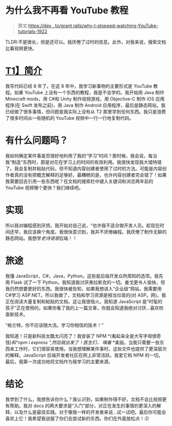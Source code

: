 # 为什么我不再看 YouTube 教程

> 原文:[https://dev . to/grant ralls/why-I-stopped-watching-YouTube-tutorials-1922](https://dev.to/grantralls/why-i-stopped-watching-youtube-tutorials-1922)

TLDR:不是很长，但是还可以。我厌倦了过时的信息。此外，对我来说，搜索文档比看视频更快。

# [T1】简介](#intro)

我写代码已经 8 年了。在这 8 年中，我学习新事物的主要形式是 YouTube 教程。如果 YouTube 上没有一个东西的教程，我是不会学的。我开始用 Java 制作 Minecraft mods，用 C#和 Unity 制作视频游戏，用 Objective-C 制作 iOS 应用程序(在 Swift 发布之前)，用 Java 制作 Android 应用程序，最后是静态网站。我已经做了很多事情，但问题是我实际上没有从 T2 那里学到任何东西。我只是浪费了很多时间从一些随机的 YouTube 视频中一行一行地复制代码。

# [](#whats-the-problem)有什么问题吗？

我如何确定某件事是否很好地利用了我的“学习”时间？那时候，我会说，每当我“制造”东西时，那是对花在学习上的时间的有效利用。我很快发现我大错特错了。我会复制并粘贴代码，但不知道内容创建者使用了过时的方法。可能是内容创作者真的没有把概念解释的足够好。最糟糕的是，也许内容创建者完全错了！如果我需要回去引用一些东西呢？在文档的搜索栏中键入关键词和浏览两年前的 YouTube 视频哪个更快？我们继续吧。

# [](#the-realization)实现

所以我对编程感到厌烦。我开始对自己说，“也许我不适合做开发人员。趁现在时间还早，我应该换个角度。我很快意识到，我并不厌倦编程。我厌倦了制作无聊的静态网站。我想学*史诗语音*后端！！

# [](#the-journey)旅途

我懂 JavaScript，C#，Java，Python。这些是后端开发众所周知的选项。我先用 Flask 试了一下 Python。我知道我讨厌弗拉斯克的一切。姜戈更令人愉快，但我仍然想要更好的东西。我很快被告知，如果我想进入“企业级”网站，我需要用 C#学习 ASP.NET。所以我做了，文档和学习资源是相当垃圾的(对 ASP。网)。我正在阅读大量复制和粘贴的文档，这让我很恼火。我知道 JavaScript 是“时髦的孩子”正在使用的。如果你看了我的上一篇文章，你就会知道我绝对讨厌...喜欢检查新技术。

“格兰特，你不应该随大流。学习你相信的技术！”

我知道！只是新科技太酷太闪亮了！我安装了 NPM *(看起来全是大写字母很奇怪)*和“npm i express ”,然后就出发了！医生们，* *嗅着* *美丽。当我只需要一些东西来工作时，它们很容易使用。当我想理解某件事时，这些文件也提供了更深层次的解释。JavaScript 后端开发者社区在网上非常活跃。我爱它和 NPM 的一切。最后，我第一次成功地将文档作为我学习的主要来源。

# [](#conclusion)结论

我学到了什么，我想告诉你什么？我认识到，如果制作得不好，文档不会比视频更有帮助。我对 docs 的两大要求是“入门”部分，对正在发生的事情的更深入的解释，以及什么是最佳实践。对于像我一样的开发者来说...试一试吧。最后你可能会喜欢上它！我希望我说服了你们去尝试新的东西。你们在外面放松点！:D